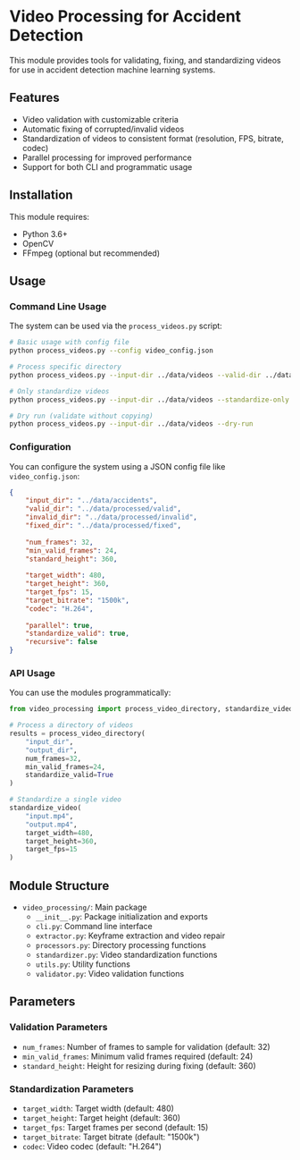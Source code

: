 # Video Processing for Accident Detection

This module provides tools for validating, fixing, and standardizing videos for use in accident detection machine learning systems.

## Features

- Video validation with customizable criteria
- Automatic fixing of corrupted/invalid videos
- Standardization of videos to consistent format (resolution, FPS, bitrate, codec)
- Parallel processing for improved performance
- Support for both CLI and programmatic usage

## Installation

This module requires:
- Python 3.6+
- OpenCV
- FFmpeg (optional but recommended)

## Usage

### Command Line Usage

The system can be used via the `process_videos.py` script:

```bash
# Basic usage with config file
python process_videos.py --config video_config.json

# Process specific directory
python process_videos.py --input-dir ../data/videos --valid-dir ../data/valid_videos

# Only standardize videos
python process_videos.py --input-dir ../data/videos --standardize-only

# Dry run (validate without copying)
python process_videos.py --input-dir ../data/videos --dry-run
```

### Configuration

You can configure the system using a JSON config file like `video_config.json`:

```json
{
    "input_dir": "../data/accidents",
    "valid_dir": "../data/processed/valid",
    "invalid_dir": "../data/processed/invalid",
    "fixed_dir": "../data/processed/fixed",
    
    "num_frames": 32,
    "min_valid_frames": 24,
    "standard_height": 360,
    
    "target_width": 480,
    "target_height": 360,
    "target_fps": 15,
    "target_bitrate": "1500k",
    "codec": "H.264",
    
    "parallel": true,
    "standardize_valid": true,
    "recursive": false
}
```

### API Usage

You can use the modules programmatically:

```python
from video_processing import process_video_directory, standardize_video

# Process a directory of videos
results = process_video_directory(
    "input_dir",
    "output_dir",
    num_frames=32,
    min_valid_frames=24,
    standardize_valid=True
)

# Standardize a single video
standardize_video(
    "input.mp4", 
    "output.mp4", 
    target_width=480,
    target_height=360,
    target_fps=15
)
```

## Module Structure

- `video_processing/`: Main package
  - `__init__.py`: Package initialization and exports
  - `cli.py`: Command line interface
  - `extractor.py`: Keyframe extraction and video repair
  - `processors.py`: Directory processing functions
  - `standardizer.py`: Video standardization functions
  - `utils.py`: Utility functions
  - `validator.py`: Video validation functions

## Parameters

### Validation Parameters

- `num_frames`: Number of frames to sample for validation (default: 32)
- `min_valid_frames`: Minimum valid frames required (default: 24)
- `standard_height`: Height for resizing during fixing (default: 360)

### Standardization Parameters

- `target_width`: Target width (default: 480)
- `target_height`: Target height (default: 360)
- `target_fps`: Target frames per second (default: 15)
- `target_bitrate`: Target bitrate (default: "1500k")
- `codec`: Video codec (default: "H.264") 